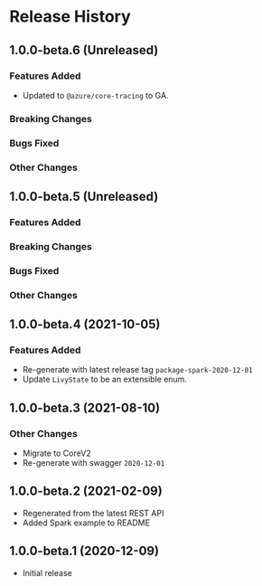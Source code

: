 # Release History

## 1.0.0-beta.6 (Unreleased)

### Features Added

- Updated to `@azure/core-tracing` to GA.

### Breaking Changes

### Bugs Fixed

### Other Changes

## 1.0.0-beta.5 (Unreleased)

### Features Added

### Breaking Changes

### Bugs Fixed

### Other Changes

## 1.0.0-beta.4 (2021-10-05)

### Features Added

- Re-generate with latest release tag `package-spark-2020-12-01`
- Update `LivyState` to be an extensible enum.

## 1.0.0-beta.3 (2021-08-10)

### Other Changes

- Migrate to CoreV2
- Re-generate with swagger `2020-12-01`

## 1.0.0-beta.2 (2021-02-09)

- Regenerated from the latest REST API
- Added Spark example to README

## 1.0.0-beta.1 (2020-12-09)

- Initial release